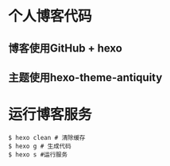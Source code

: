 # 个人博客代码
## 博客使用GitHub + hexo
## 主题使用hexo-theme-antiquity

# 运行博客服务
```git
$ hexo clean # 清除缓存
$ hexo g # 生成代码
$ hexo s #运行服务
```
